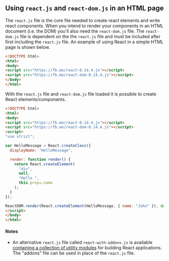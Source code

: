 ## Using `react.js` and `react-dom.js` in an HTML page

The `react.js` file is the core file needed to create react elements and write react components. When you intend to render your components in an HTML document (i.e. the DOM) you'll also need the `react-dom.js` file. The `react-dom.js` file is dependent on the the `react.js` file and must be included after first including the `react.js` file. An example of using React in a simple HTML page is shown below.

```html
<!DOCTYPE html>
<html>
<body>
<script src="https://fb.me/react-0.14.4.js"></script>
<script src="https://fb.me/react-dom-0.14.4.js"></script>
</body>
</html>
```

With the `react.js` file and `react-dom.js` file loaded it is possible to create React elements/components.

```html
<!DOCTYPE html>
<html>
<body>
<script src="https://fb.me/react-0.14.4.js"></script>
<script src="https://fb.me/react-dom-0.14.4.js"></script>
<script>
"use strict";

var HelloMessage = React.createClass({
  displayName: "HelloMessage",

  render: function render() {
    return React.createElement(
      "div",
      null,
      "Hello ",
      this.props.name
    );
  }
});

ReactDOM.render(React.createElement(HelloMessage, { name: "John" }), document.body);
</script>
</body>
</html>
```

#### Notes

* An alternative `react.js` file called `react-with-addons.js` is available [containing a collection of utility modules](https://facebook.github.io/react/docs/addons.html) for building React applications. The "addons" file can be used in place of the `react.js` file.